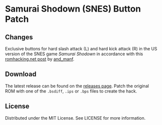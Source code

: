 # Samurai Shodown (SNES) Button Patch

## Changes
Exclusive buttons for
hard slash attack (L) and
hard kick attack (R)
in the US version of the SNES game
*Samurai Shodown*
in accordance with this
[romhacking.net post](https://www.romhacking.net/forum/index.php?msg=448978)
by
[and_manf](https://www.romhacking.net/forum/index.php?action=profile;u=105396).

## Download
The latest release can be found on the
[releases page](https://github.com/lightbulb-sun/samurai-buttons/releases).
Patch the original ROM with one of the `.bsdiff`, `.ips` or `.bps` files
to create the hack.

## License
Distributed under the MIT License. See LICENSE for more information.

